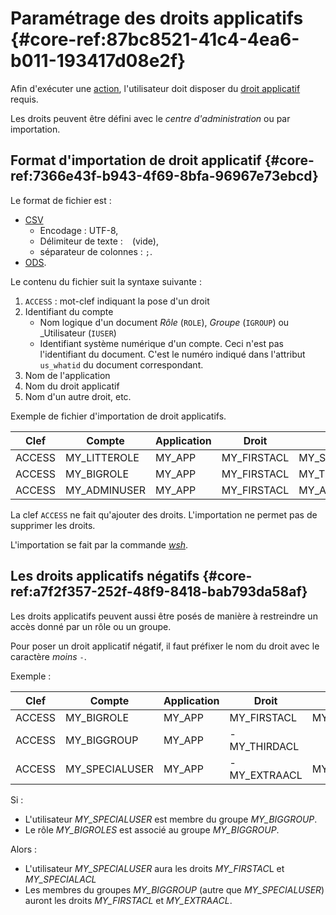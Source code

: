 
# Paramétrage des droits applicatifs {#core-ref:87bc8521-41c4-4ea6-b011-193417d08e2f}

Afin d'exécuter une [action][actionw], l'utilisateur doit disposer du 
[droit applicatif][acls] requis.

Les droits peuvent être défini avec le _centre d'administration_ ou par importation.

## Format d'importation de droit applicatif {#core-ref:7366e43f-b943-4f69-8bfa-96967e73ebcd}

Le format de fichier est :

*   [CSV][CSV]
    *   Encodage : UTF-8,
    *   Délimiteur de texte : ` ` (vide),
    *   séparateur de colonnes : `;`.
*   [ODS][ODS].


Le contenu du fichier suit la syntaxe suivante :

1.  `ACCESS` : mot-clef indiquant la pose d'un droit
1.  Identifiant du compte 
    *   Nom logique d'un document _Rôle_ (`ROLE`), _Groupe_ (`IGROUP`) ou _Utilisateur (`IUSER`) 
    *   Identifiant système numérique d'un compte. Ceci n'est pas l'identifiant 
        du document. C'est le numéro indiqué dans   l'attribut `us_whatid` du
         document correspondant.
1.  Nom de l'application
1.  Nom du droit applicatif
1.  Nom d'un autre droit, etc.

Exemple de fichier d'importation de droit applicatifs.

|  Clef  |    Compte    | Application |    Droit    |    Droit     |    Droit    |
| ------ | ------------ | ----------- | ----------- | ------------ | ----------- |
| ACCESS | MY_LITTEROLE | MY_APP      | MY_FIRSTACL | MY_SECONDACL |             |
| ACCESS | MY_BIGROLE   | MY_APP      | MY_FIRSTACL | MY_THIRDACL  | MY_EXTRAACL |
| ACCESS | MY_ADMINUSER | MY_APP      | MY_FIRSTACL | MY_ADMINACL  |             |

La clef `ACCESS` ne fait qu'ajouter des droits. L'importation ne permet pas de
supprimer les droits.

L'importation se fait par la commande [_wsh_][wshimport].

## Les droits applicatifs négatifs {#core-ref:a7f2f357-252f-48f9-8418-bab793da58af}

Les droits applicatifs peuvent aussi être posés de manière à restreindre un accès
donné par un rôle ou un groupe.

Pour poser un droit applicatif négatif, il faut préfixer le nom du droit avec le
caractère _moins_ `-`.

Exemple :

|  Clef  |     Compte     | Application |    Droit     |     Droit     |    Droit    |
| ------ | -------------- | ----------- | ------------ | ------------- | ----------- |
| ACCESS | MY_BIGROLE     | MY_APP      | MY_FIRSTACL  | MY_THIRDACL   | MY_EXTRAACL |
| ACCESS | MY_BIGGROUP    | MY_APP      | -MY_THIRDACL |               |             |
| ACCESS | MY_SPECIALUSER | MY_APP      | -MY_EXTRAACL | MY_SPECIALACL |             |

Si :

*   L'utilisateur *MY_SPECIALUSER* est membre du groupe *MY_BIGGROUP*. 
*   Le rôle *MY_BIGROLES* est associé au groupe  *MY_BIGGROUP*.

Alors :

*   L'utilisateur *MY_SPECIALUSER* aura les droits *MY_FIRSTAC*L et *MY_SPECIALACL*
*   Les membres du groupes *MY_BIGGROUP* (autre que *MY_SPECIALUSER*) auront les 
    droits *MY_FIRSTACL* et *MY_EXTRAACL*.

<!-- links -->
[acls]:             #core-ref:a98b72ea-c063-4907-abc4-e5171ab55e59 "Déclaration de droits applicatifs"
[actionw]:          #core-ref:90bf0711-7874-4c9d-bdf0-7d28becb7628 "Déclaration d'une action"
[wshimport]:        #core-ref:1c97f553-dcba-454e-96a0-8059230065b3 "Importation par wsh"
[CSV]:              http://fr.wikipedia.org/wiki/Comma-separated_values "Comma-separated values sur wikipedia"
[ODS]:              http://fr.wikipedia.org/wiki/OpenDocument "Open Document sur wikipedia"